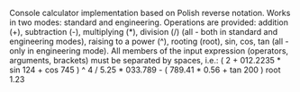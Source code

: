 Console calculator implementation based on Polish reverse notation. Works in two modes: standard and engineering.
Operations are provided: addition (+), subtraction (-), multiplying (*), division (/)
(all - both in standard and engineering modes),
raising to a power (^), rooting (root), sin, cos, tan (all - only in engineering mode).
All members of the input expression (operators, arguments, brackets) must be separated by spaces, i.e.:
( 2 + 012.2235 * sin 124 + cos 745 ) ^ 4 / 5.25 * 033.789 - ( 789.41 * 0.56 + tan 200 ) root 1.23